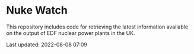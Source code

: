 # Nuke Watch

This repository includes code for retrieving the latest information available on the output of EDF nuclear power plants in the UK.

Last updated: 2022-08-08 07:09